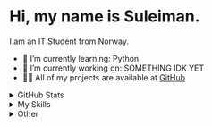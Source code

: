 # Hi, my name is Suleiman.
I am an IT Student from Norway.

- 🌱 I’m currently learning: Python
- 🔭 I’m currently working on: SOMETHING IDK YET
- 👨‍💻 All of my projects are available at [GitHub](https://github.com/Hiroshji)

<details>
  <summary>GitHub Stats</summary>
  
  <img align="left" src="https://github-readme-stats.vercel.app/api/top-langs?username=hiroshji&show_icons=true&theme=dracula&locale=en&layout=compact" alt="hiroshji" />
</details>
  
<details>
  <summary>My Skills</summary>

  ### Languages
  ![Python](https://img.shields.io/badge/Python-3776AB?style=for-the-badge&logo=python&logoColor=white)
  ![HTML5](https://img.shields.io/badge/HTML5-E34F26?style=for-the-badge&logo=html5&logoColor=white)
  ![CSS3](https://img.shields.io/badge/CSS3-1572B6?style=for-the-badge&logo=css3&logoColor=white)
  ![PHP](https://img.shields.io/badge/PHP-777BB4?style=for-the-badge&logo=php&logoColor=white)
  ![MySQL](https://img.shields.io/badge/MySQL-4479A1?style=for-the-badge&logo=mysql&logoColor=white)

  ### Frameworks
  ![SQLAlchemy](https://img.shields.io/badge/SQLAlchemy-323330?style=for-the-badge&logo=sqlalchemy&logoColor=white)
  ![Qt](https://img.shields.io/badge/Qt-41CD52?style=for-the-badge&logo=qt&logoColor=white)

  ### Version Control
  ![Git](https://img.shields.io/badge/Git-F05032?style=for-the-badge&logo=git&logoColor=white)
  ![GitHub](https://img.shields.io/badge/GitHub-181717?style=for-the-badge&logo=github&logoColor=white)
</details>

<details>
  <summary>Other</summary>
  empty
</details>

